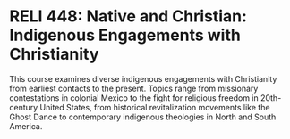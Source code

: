 # RELI 448: Native and Christian: Indigenous Engagements with Christianity

This course examines diverse indigenous engagements with Christianity from earliest contacts to the present. Topics range from missionary contestations in colonial Mexico to the fight for religious freedom in 20th-century United States, from historical revitalization movements like the Ghost Dance to contemporary indigenous theologies in North and South America.